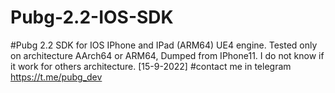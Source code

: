 # Pubg-2.2-IOS-SDK
#Pubg 2.2 SDK for IOS IPhone and IPad (ARM64) UE4 engine. Tested only on architecture AArch64 or ARM64, Dumped from IPhone11. I do not know if it work for others architecture. [15-9-2022]
#contact me in telegram https://t.me/pubg_dev

